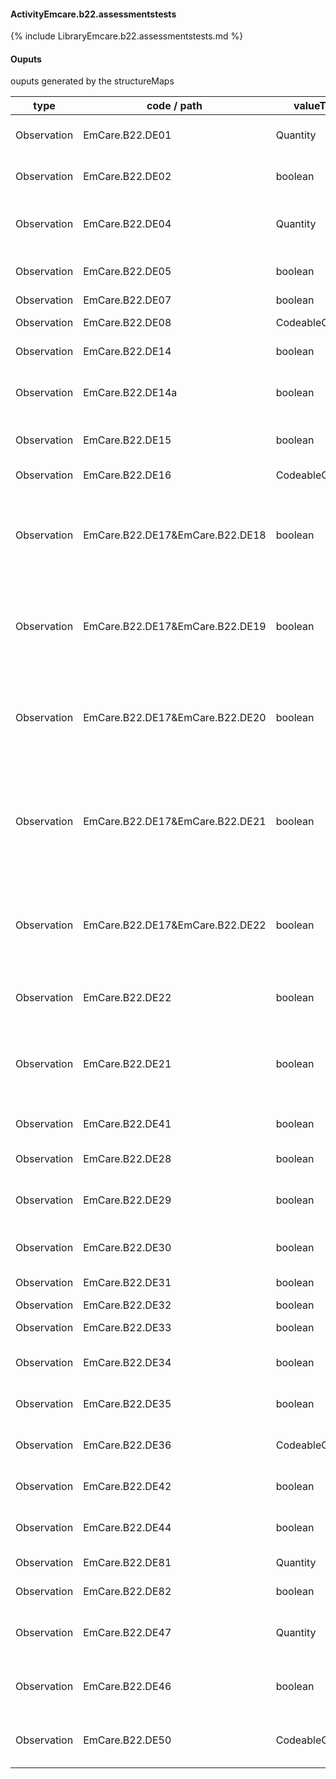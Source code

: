 #### ActivityEmcare.b22.assessmentstests

{% include LibraryEmcare.b22.assessmentstests.md %}
#### Ouputs

ouputs generated by the structureMaps

| type | code / path | valueType | Description |
|---|---|---|---|
| Observation | EmCare.B22.DE01 | Quantity | Respiratory Rate (breaths per minute) |
| Observation | EmCare.B22.DE02 | boolean | Unable to perform Respiratory Rate at this time |
| Observation | EmCare.B22.DE04 | Quantity | Respiratory Rate Second Count (breaths per minute) |
| Observation | EmCare.B22.DE05 | boolean | Respiratory Rate Second Count Not Possible |
| Observation | EmCare.B22.DE07 | boolean | Fast Breathing |
| Observation | EmCare.B22.DE08 | CodeableConcept | Oral Fluid Test Results |
| Observation | EmCare.B22.DE14 | boolean | Unable to Perform Oral Fluid Test |
| Observation | EmCare.B22.DE14a | boolean | Completely Unable to Drink or Vomits Immediately / Everything |
| Observation | EmCare.B22.DE15 | boolean | Has the Child had anything to drink today? |
| Observation | EmCare.B22.DE16 | CodeableConcept | How did the child last drink |
| Observation | EmCare.B22.DE17&EmCare.B22.DE18 | boolean | Inhaled Bronchodilator Trial Results:Chest Indrawing (post inhaled bronchodilator trial) |
| Observation | EmCare.B22.DE17&EmCare.B22.DE19 | boolean | Inhaled Bronchodilator Trial Results:Respiratory Rate (post inhaled bronchodilator trial) |
| Observation | EmCare.B22.DE17&EmCare.B22.DE20 | boolean | Inhaled Bronchodilator Trial Results:Fast Breathing (post inhaled bronchodilator trial) |
| Observation | EmCare.B22.DE17&EmCare.B22.DE21 | boolean | Inhaled Bronchodilator Trial Results:No Fast Breathing and No Chest Indrawing (post Inhaled Bronchodilator Trial) |
| Observation | EmCare.B22.DE17&EmCare.B22.DE22 | boolean | Inhaled Bronchodilator Trial Results:Inhaled Bronchodilator Trial Not Feasible or Available |
| Observation | EmCare.B22.DE22 | boolean | Inhaled Bronchodilator Trial Not Feasible or Available |
| Observation | EmCare.B22.DE21 | boolean | No Fast Breathing and No Chest Indrawing (post Inhaled Bronchodilator Trial) |
| Observation | EmCare.B22.DE41 | boolean | Breastfeeding Assessment Not Possible |
| Observation | EmCare.B22.DE28 | boolean | Breastfed in the previous hour |
| Observation | EmCare.B22.DE29 | boolean | Mother able to wait until young infant is willing to breastfeed again |
| Observation | EmCare.B22.DE30 | boolean | Mother reports difficulty breastfeeding |
| Observation | EmCare.B22.DE31 | boolean | Chin Touching Breast |
| Observation | EmCare.B22.DE32 | boolean | Mouth Wide Open |
| Observation | EmCare.B22.DE33 | boolean | Lower Lip Turned Outwards |
| Observation | EmCare.B22.DE34 | boolean | More Areola Visible above than below the Mouth |
| Observation | EmCare.B22.DE35 | boolean | Slow Deep Sucks, Sometimes Pausing |
| Observation | EmCare.B22.DE36 | CodeableConcept | Breastfeeding Assessment Results |
| Observation | EmCare.B22.DE42 | boolean | Difficulty Breastfeeding Reported |
| Observation | EmCare.B22.DE44 | boolean | Difficulty Breastfeeding Observed |
| Observation | EmCare.B22.DE81 | Quantity | Hemoglobin (Hb) g/dL |
| Observation | EmCare.B22.DE82 | boolean | Hemoglobin Test Not Available |
| Observation | EmCare.B22.DE47 | Quantity | Axillary Temperature (second measurement) |
| Observation | EmCare.B22.DE46 | boolean | Second Temperature Measurement Not Feasible |
| Observation | EmCare.B22.DE50 | CodeableConcept | Measured Temperature (second measurement) |

